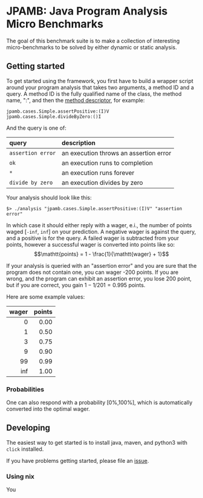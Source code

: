 # JPAMB: Java Program Analysis Micro Benchmarks

The goal of this benchmark suite is to make a collection of interesting
micro-benchmarks to be solved by either dynamic or static analysis.

## Getting started

To get started using the framework, you first have to build a wrapper script around 
your program analysis that takes two arguments, a method ID and a query.
A method ID is the fully qualified name of the class, the method name, ":", and 
then the [method descriptor](https://docs.oracle.com/javase/specs/jvms/se22/html/jvms-4.html#jvms-4.3.3), 
for example:
```
jpamb.cases.Simple.assertPositive:(I)V
jpamb.cases.Simple.divideByZero:()I 
```

And the query is one of: 

| query              | description                            |
| :-----             | :-----                                 |
| `assertion error`  | an execution throws an assertion error |
| `ok`               | an execution runs to completion        | 
| `*`                | an execution runs forever              | 
| `divide by zero`   | an execution divides by zero           | 

Your analysis should look like this:

```shell
$> ./analysis "jpamb.cases.Simple.assertPositive:(I)V" "assertion error"
```

In which case it should either reply with a wager, e.i., the number of points
waged [`-inf`, `inf`] on your prediction. A negative wager is against the query, and 
a positive is for the query. A failed wager is subtracted from your points, however 
a successful wager is converted into points like so:
$$\mathtt{points} = 1 - \frac{1}{\mathtt{wager} + 1}$$

If your analysis is queried with an "assertion error" and you are sure that the program does not contain one, 
you can wager -200 points. If you are wrong, and the program can exhibit an assertion error, 
you lose 200 point, but if you are correct, you gain $1 - 1 / 201 = 0.995$ points.

Here are some example values:

| wager | points |
|  ---: |    ---:|
|     0 |   0.00 |
|     1 |   0.50 | 
|     3 |   0.75 | 
|     9 |   0.90 | 
|    99 |   0.99 | 
|   inf |   1.00 | 

### Probabilities

One can also respond with a probability [0%,100%], which is automatically converted into 
the optimal wager.

## Developing

The easiest way to get started is to install java, maven, and python3 with `click` installed.

If you have problems getting started, please file an [issue](https://github.com/kalhauge/jpamb/issues).

### Using nix

You

